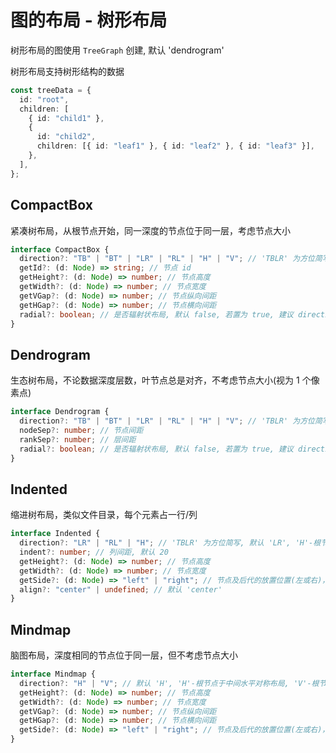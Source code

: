 # 图的布局 - 树形布局

树形布局的图使用 `TreeGraph` 创建, 默认 'dendrogram'

树形布局支持树形结构的数据

```ts
const treeData = {
  id: "root",
  children: [
    { id: "child1" },
    {
      id: "child2",
      children: [{ id: "leaf1" }, { id: "leaf2" }, { id: "leaf3" }],
    },
  ],
};
```

## CompactBox

紧凑树布局，从根节点开始，同一深度的节点位于同一层，考虑节点大小

```ts
interface CompactBox {
  direction?: "TB" | "BT" | "LR" | "RL" | "H" | "V"; // 'TBLR' 为方位简写, 默认 'LR', 'H'-根节点于中间水平对称布局, 'V'-根节点于中间垂直对称布局
  getId?: (d: Node) => string; // 节点 id
  getHeight?: (d: Node) => number; // 节点高度
  getWidth?: (d: Node) => number; // 节点宽度
  getVGap?: (d: Node) => number; // 节点纵向间距
  getHGap?: (d: Node) => number; // 节点横向间距
  radial?: boolean; // 是否辐射状布局, 默认 false, 若置为 true, 建议 direction 为 'LR' 或 'RL'
}
```

## Dendrogram

生态树布局，不论数据深度层数，叶节点总是对齐，不考虑节点大小(视为 1 个像素点)

```ts
interface Dendrogram {
  direction?: "TB" | "BT" | "LR" | "RL" | "H" | "V"; // 'TBLR' 为方位简写, 默认 'LR', 'H'-根节点于中间水平对称布局, 'V'-根节点于中间垂直对称布局
  nodeSep?: number; // 节点间距
  rankSep?: number; // 层间距
  radial?: boolean; // 是否辐射状布局, 默认 false, 若置为 true, 建议 direction 为 'LR' 或 'RL'
}
```

## Indented

缩进树布局，类似文件目录，每个元素占一行/列

```ts
interface Indented {
  direction?: "LR" | "RL" | "H"; // 'TBLR' 为方位简写, 默认 'LR', 'H'-根节点于中间水平对称布局,
  indent?: number; // 列间距, 默认 20
  getHeight?: (d: Node) => number; // 节点高度
  getWidth?: (d: Node) => number; // 节点宽度
  getSide?: (d: Node) => "left" | "right"; // 节点及后代的放置位置(左或右)，仅与根节点相连的节点生效
  align?: "center" | undefined; // 默认 'center'
}
```

## Mindmap

脑图布局，深度相同的节点位于同一层，但不考虑节点大小

```ts
interface Mindmap {
  direction?: "H" | "V"; // 默认 'H', 'H'-根节点于中间水平对称布局, 'V'-根节点子节点纵向排列
  getHeight?: (d: Node) => number; // 节点高度
  getWidth?: (d: Node) => number; // 节点宽度
  getVGap?: (d: Node) => number; // 节点纵向间距
  getHGap?: (d: Node) => number; // 节点横向间距
  getSide?: (d: Node) => "left" | "right"; // 节点及后代的放置位置(左或右)，仅与根节点相连的节点生效
}
```
